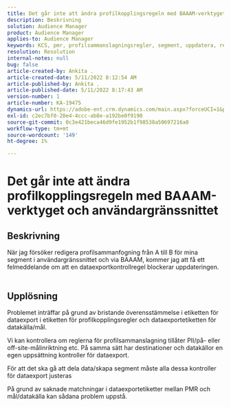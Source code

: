 ```yaml
---
title: Det går inte att ändra profilkopplingsregeln med BAAAM-verktyget och användargränssnittet
description: Beskrivning
solution: Audience Manager
product: Audience Manager
applies-to: Audience Manager
keywords: KCS, pmr, profilsammanslagningsregler, segment, uppdatera, redigera
resolution: Resolution
internal-notes: null
bug: false
article-created-by: Ankita .
article-created-date: 5/11/2022 8:12:54 AM
article-published-by: Ankita .
article-published-date: 5/11/2022 8:17:43 AM
version-number: 1
article-number: KA-19475
dynamics-url: https://adobe-ent.crm.dynamics.com/main.aspx?forceUCI=1&pagetype=entityrecord&etn=knowledgearticle&id=19c23222-02d1-ec11-a7b5-0022480a8d10
exl-id: c2ec7bf0-20e4-4ccc-ab8e-a192be0f9190
source-git-commit: 0c3e421beca46d9fe1952b1f98538a50697216a0
workflow-type: tm+mt
source-wordcount: '149'
ht-degree: 1%

---
```


# Det går inte att ändra profilkopplingsregeln med BAAAM-verktyget och användargränssnittet

## Beskrivning

När jag försöker redigera profilsammanfogning från A till B för mina segment i användargränssnittet och via BAAAM, kommer jag att få ett felmeddelande om att en dataexportkontrollregel blockerar uppdateringen.
<br> 

## Upplösning


Problemet inträffar på grund av bristande överensstämmelse i etiketten för dataexport i etiketten för profilkopplingsregler och dataexportetiketten för datakälla/mål.

Vi kan kontrollera om reglerna för profilsammanslagning tillåter PII/på- eller off-site-målinriktning etc. På samma sätt har destinationer och datakällor en egen uppsättning kontroller för dataexport.

För att det ska gå att dela data/skapa segment måste alla dessa kontroller för dataexport justeras

På grund av saknade matchningar i dataexportetiketter mellan PMR och mål/datakälla kan sådana problem uppstå.
